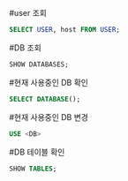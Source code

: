 #user 조회
```sql
SELECT USER, host FROM USER;
```

#DB 조회
```sql
SHOW DATABASES;
```

#현재 사용중인 DB 확인
```sql
SELECT DATABASE();
```

#현재 사용중인 DB 변경
```sql
USE <DB>
```

#DB 테이블 확인
```sql
SHOW TABLES;
```

